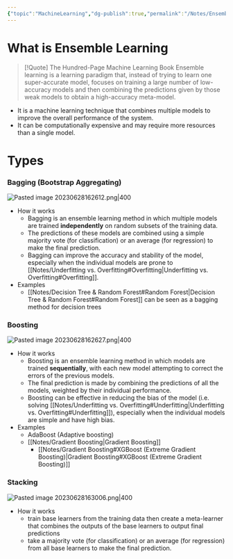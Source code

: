 ```yaml
---
{"topic":"MachineLearning","dg-publish":true,"permalink":"/Notes/Ensemble Learning/","dgPassFrontmatter":true,"noteIcon":""}
---
```


# What is Ensemble Learning
>[!Quote] The Hundred-Page Machine Learning Book
>Ensemble learning is a learning paradigm that, instead of trying to learn one super-accurate model, focuses on training a large number of low-accuracy models and then combining the predictions given by those weak models to obtain a high-accuracy meta-model.
- It is a machine learning technique that combines multiple models to improve the overall performance of the system. 
- It can be computationally expensive and may require more resources than a single model.

# Types 
### Bagging (Bootstrap Aggregating)
![Pasted image 20230628162612.png|400](/img/user/_assets/images/Pasted%20image%2020230628162612.png)
- How it works
	- Bagging is an ensemble learning method in which multiple models are trained **independently** on random subsets of the training data. 
	- The predictions of these models are combined using a simple majority vote (for classification) or an average (for regression) to make the final prediction. 
	- Bagging can improve the accuracy and stability of the model, especially when the individual models are prone to [[Notes/Underfitting vs. Overfitting#Overfitting\|Underfitting vs. Overfitting#Overfitting]].
- Examples
	- [[Notes/Decision Tree & Random Forest#Random Forest\|Decision Tree & Random Forest#Random Forest]] can be seen as a bagging method for decision trees

### Boosting
![Pasted image 20230628162627.png|400](/img/user/_assets/images/Pasted%20image%2020230628162627.png)
- How it works
	- Boosting is an ensemble learning method in which models are trained **sequentially**, with each new model attempting to correct the errors of the previous models. 
	- The final prediction is made by combining the predictions of all the models, weighted by their individual performance. 
	- Boosting can be effective in reducing the bias of the model (i.e. solving [[Notes/Underfitting vs. Overfitting#Underfitting\|Underfitting vs. Overfitting#Underfitting]]), especially when the individual models are simple and have high bias.
- Examples
	- AdaBoost (Adaptive boosting)
	- [[Notes/Gradient Boosting\|Gradient Boosting]]
		- [[Notes/Gradient Boosting#XGBoost (Extreme Gradient Boosting)\|Gradient Boosting#XGBoost (Extreme Gradient Boosting)]]
### Stacking
![Pasted image 20230628163006.png|400](/img/user/_assets/images/Pasted%20image%2020230628163006.png)
- How it works
	- train base learners from the training data then create a meta-learner that combines the outputs of the base learners to output final predictions
	-  take a majority vote (for classification) or an average (for regression) from all base learners to make the final prediction. 